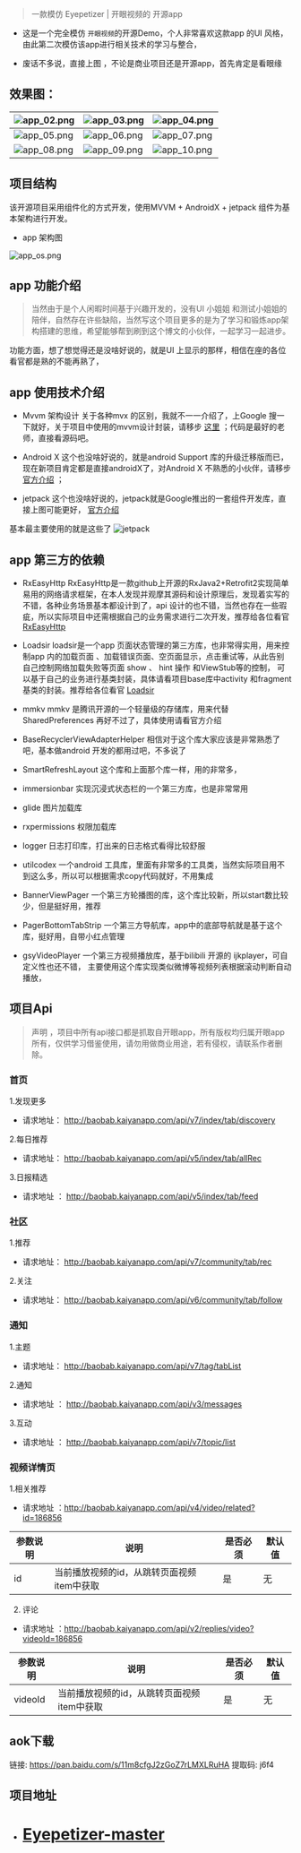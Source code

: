 >  一款模仿 Eyepetizer | 开眼视频的 开源app

- 这是一个完全模仿 `开眼视频`的开源Demo，个人非常喜欢这款app 的UI 风格，由此第二次模仿该app进行相关技术的学习与整合，

- 废话不多说，直接上图 ，不论是商业项目还是开源app，首先肯定是看眼缘

## 效果图：

| ![app_02.png](https://upload-images.jianshu.io/upload_images/5549640-9380bb706c59e3af.png?imageMogr2/auto-orient/strip%7CimageView2/2/w/260) | ![app_03.png](https://upload-images.jianshu.io/upload_images/5549640-0fd473371888d8ac.png?imageMogr2/auto-orient/strip%7CimageView2/2/w/260) | ![app_04.png](https://upload-images.jianshu.io/upload_images/5549640-2e2421bce1e93e26.png?imageMogr2/auto-orient/strip%7CimageView2/2/w/260) | 
| ------------------------------------------------------------ | ------------------------------------------------------------ | ------------------------------------------------------------ |
| ![app_05.png](https://upload-images.jianshu.io/upload_images/5549640-5d56b2b27f5e942e.png?imageMogr2/auto-orient/strip%7CimageView2/2/w/260) | ![app_06.png](https://upload-images.jianshu.io/upload_images/5549640-de207f28f6b3bdf7.png?imageMogr2/auto-orient/strip%7CimageView2/2/w/260) | ![app_07.png](https://upload-images.jianshu.io/upload_images/5549640-7e5261c0c5a6f7cd.png?imageMogr2/auto-orient/strip%7CimageView2/2/w/260) | 
| ![app_08.png](https://upload-images.jianshu.io/upload_images/5549640-2b5e338fb31a0c25.png?imageMogr2/auto-orient/strip%7CimageView2/2/w/260) |  ![app_09.png](https://upload-images.jianshu.io/upload_images/5549640-6950f3f3ed412191.png?imageMogr2/auto-orient/strip%7CimageView2/2/w/260) | ![app_10.png](https://upload-images.jianshu.io/upload_images/5549640-58b719bb47a3dbfc.png?imageMogr2/auto-orient/strip%7CimageView2/2/w/260) |



## 项目结构
该开源项目采用组件化的方式开发，使用MVVM + AndroidX + jetpack 组件为基本架构进行开发。


- app 架构图

![app_os.png](https://upload-images.jianshu.io/upload_images/5549640-7e2562e5f83a2e03.png?imageMogr2/auto-orient/strip%7CimageView2/2/w/720)

## app 功能介绍

>  当然由于是个人闲暇时间基于兴趣开发的，没有UI 小姐姐 和测试小姐姐的陪伴，自然存在许些缺陷，当然写这个项目更多的是为了学习和锻炼app架构搭建的思维，希望能够帮到刷到这个博文的小伙伴，一起学习一起进步。

功能方面，想了想觉得还是没啥好说的，就是UI 上显示的那样，相信在座的各位看官都是熟的不能再熟了，

## app 使用技术介绍

- Mvvm 架构设计
关于各种mvx 的区别，我就不一一介绍了，上Google 搜一下就好，关于项目中使用的mvvm设计封装，请移步 [这里](https://developer.android.google.cn/jetpack/androidx) ；代码是最好的老师，直接看源码吧。

- Android X 
这个也没啥好说的，就是android Support 库的升级迁移版而已，现在新项目肯定都是直接androidX了，对Android X 不熟悉的小伙伴，请移步 [官方介绍](https://developer.android.google.cn/jetpack/androidx) ；

- jetpack
这个也没啥好说的，jetpack就是Google推出的一套组件开发库，直接上图可能更好， [官方介绍](https://developer.android.google.cn/jetpack)

基本最主要使用的就是这些了
 ![jetpack](https://upload-images.jianshu.io/upload_images/5549640-6bcafd8c14058d02.png?imageMogr2/auto-orient/strip%7CimageView2/2/w/1240)

## app 第三方的依赖

- RxEasyHttp
 RxEasyHttp是一款github上开源的RxJava2+Retrofit2实现简单易用的网络请求框架，在本人发现并观摩其源码和设计原理后，发现着实写的不错，各种业务场景基本都设计到了，api 设计的也不错，当然也存在一些瑕疵，所以实际项目中还需根据自己的业务需求进行二次开发，推荐给各位看官[RxEasyHttp](https://github.com/darryrzhong/RxEasyHttp)

- Loadsir
loadsir是一个app 页面状态管理的第三方库，也非常得实用，用来控制app 内的加载页面 、加载错误页面、空页面显示，点击重试等，从此告别自己控制网络加载失败等页面 show 、 hint 操作 和ViewStub等的控制，
可以基于自己的业务进行基类封装，具体请看项目base库中activity 和fragment 基类的封装。推荐给各位看官
[Loadsir](https://github.com/darryrzhong/LoadSir/blob/master/README-cn.md
)

- mmkv 
mmkv 是腾讯开源的一个轻量级的存储库，用来代替SharedPreferences 再好不过了，具体使用请看官方介绍

- BaseRecyclerViewAdapterHelper
相信对于这个库大家应该是非常熟悉了吧，基本做android 开发的都用过吧，不多说了

- SmartRefreshLayout
这个库和上面那个库一样，用的非常多，

- immersionbar
实现沉浸式状态栏的一个第三方库，也是非常常用

- glide
图片加载库

- rxpermissions 
权限加载库

- logger
日志打印库，打出来的日志格式看得比较舒服

- utilcodex
一个android 工具库，里面有非常多的工具类，当然实际项目用不到这么多，所以可以根据需求copy代码就好，不用集成

- BannerViewPager
一个第三方轮播图的库，这个库比较新，所以start数比较少，但是挺好用，推荐

- PagerBottomTabStrip
一个第三方导航库，app中的底部导航就是基于这个库，挺好用，自带小红点管理

- gsyVideoPlayer
一个第三方视频播放库，基于bilibili 开源的 ijkplayer，可自定义性也还不错，
主要使用这个库实现类似微博等视频列表根据滚动判断自动播放，

 
## 项目Api 

> 声明 ，项目中所有api接口都是抓取自开眼app，所有版权均归属开眼app所有，仅供学习借鉴使用，请勿用做商业用途，若有侵权，请联系作者删除。

### 首页

1.发现更多

- 请求地址： http://baobab.kaiyanapp.com/api/v7/index/tab/discovery

2.每日推荐

- 请求地址： http://baobab.kaiyanapp.com/api/v5/index/tab/allRec

3.日报精选

- 请求地址 ： http://baobab.kaiyanapp.com/api/v5/index/tab/feed


### 社区

1.推荐

- 请求地址： http://baobab.kaiyanapp.com/api/v7/community/tab/rec

2.关注

- 请求地址： http://baobab.kaiyanapp.com/api/v6/community/tab/follow


### 通知

1.主题 

- 请求地址： http://baobab.kaiyanapp.com/api/v7/tag/tabList

2.通知 

- 请求地址 ：  http://baobab.kaiyanapp.com/api/v3/messages

3.互动

- 请求地址 ：  http://baobab.kaiyanapp.com/api/v7/topic/list

### 视频详情页 

1.相关推荐 

- 请求地址 ：http://baobab.kaiyanapp.com/api/v4/video/related?id=186856


|参数说明 |说明 |是否必须 |默认值 |
|-|-|-|-|
|id|当前播放视频的id，从跳转页面视频item中获取|是|无|


2. 评论

- 请求地址 ：http://baobab.kaiyanapp.com/api/v2/replies/video?videoId=186856


|参数说明 |说明 |是否必须 |默认值 |
|-|-|-|-|
|videoId|当前播放视频的id，从跳转页面视频item中获取|是|无|

## aok下载

链接: https://pan.baidu.com/s/11m8cfgJ2zGoZ7rLMXLRuHA 提取码: j6f4


## 项目地址 
- # **[Eyepetizer-master](https://github.com/VincentStory/Eyepetizer-master)**








